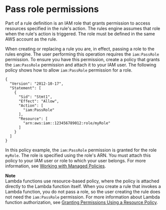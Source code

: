 # Pass role permissions<a name="pass-role"></a>

Part of a rule definition is an IAM role that grants permission to access resources specified in the rule's action\. The rules engine assumes that role when the rule's action is triggered\. The role must be defined in the same AWS account as the rule\.

When creating or replacing a rule you are, in effect, passing a role to the rules engine\. The user performing this operation requires the `iam:PassRole` permission\. To ensure you have this permission, create a policy that grants the `iam:PassRole` permission and attach it to your IAM user\. The following policy shows how to allow `iam:PassRole` permission for a role\.

```
{
  "Version": "2012-10-17",
  "Statement": [
    {
      "Sid": "Stmt1",
      "Effect": "Allow",
      "Action": [
        "iam:PassRole"
      ],
      "Resource": [
        "arn:aws:iam::123456789012:role/myRole"
      ]
    }
  ]
}
```

In this policy example, the `iam:PassRole` permission is granted for the role `myRole`\. The role is specified using the role's ARN\. You must attach this policy to your IAM user or role to which your user belongs\. For more information, see [Working with Managed Policies](https://docs.aws.amazon.com/service-authorization/latest/reference/access_policies_managed-using.html)\.

**Note**  
Lambda functions use resource\-based policy, where the policy is attached directly to the Lambda function itself\. When you create a rule that invokes a Lambda function, you do not pass a role, so the user creating the rule does not need the `iam:PassRole` permission\. For more information about Lambda function authorization, see [Granting Permissions Using a Resource Policy](https://docs.aws.amazon.com/lambda/latest/dg/intro-permission-model.html#intro-permission-model-access-policy)\. 